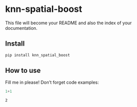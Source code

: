 # knn-spatial-boost

<!-- WARNING: THIS FILE WAS AUTOGENERATED! DO NOT EDIT! -->

This file will become your README and also the index of your
documentation.

## Install

``` sh
pip install knn_spatial_boost
```

## How to use

Fill me in please! Don’t forget code examples:

``` python
1+1
```

    2
